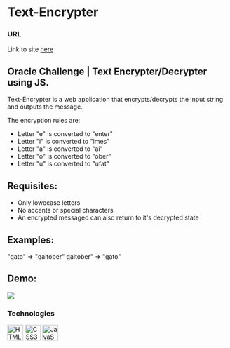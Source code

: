 # Text-Encrypter
### URL
Link to site [here](https://juliozm20.github.io/Text-Encrypter/)
## Oracle Challenge | Text Encrypter/Decrypter using JS.


Text-Encrypter is a web application that encrypts/decrypts the input string and outputs the message.

The encryption rules are:

- Letter "e" is converted to "enter"
- Letter "i" is converted to "imes"
- Letter "a" is converted to "ai"
- Letter "o" is converted to "ober"
- Letter "u" is converted to "ufat"

## Requisites:
- Only lowecase letters
- No accents or special characters
- An encrypted messaged can also return to it's decrypted state

## Examples:
"gato" => "gaitober"
gaitober" => "gato"

## Demo:
![](https://github.com/juliozm20/Text-Encrypter/blob/main/encrypter-demo.gif)


### Technologies


<p align="left">
<a href="https://developer.mozilla.org/en-US/docs/Glossary/HTML5" target="_blank" rel="noreferrer"><img src="https://raw.githubusercontent.com/danielcranney/readme-generator/main/public/icons/skills/html5-colored.svg" width="36" height="36" alt="HTML5" /></a>
<a href="https://www.w3.org/TR/CSS/#css" target="_blank" rel="noreferrer"><img src="https://raw.githubusercontent.com/danielcranney/readme-generator/main/public/icons/skills/css3-colored.svg" width="36" height="36" alt="CSS3" /></a>
<a href="https://developer.mozilla.org/en-US/docs/Web/JavaScript" target="_blank" rel="noreferrer"><img src="https://raw.githubusercontent.com/danielcranney/readme-generator/main/public/icons/skills/javascript-colored.svg" width="36" height="36" alt="JavaScript" /></a>
</p>
